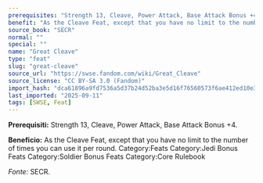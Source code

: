 ```yaml
---
prerequisites: "Strength 13, Cleave, Power Attack, Base Attack Bonus +4."
benefit: "As the Cleave Feat, except that you have no limit to the number of times you can use it per round. Category:Feats  Category:Jedi Bonus Feats Category:Soldier Bonus Feats Category:Core Rulebook"
source_book: "SECR"
normal: ""
special: ""
name: "Great Cleave"
type: "feat"
slug: "great-cleave"
source_url: "https://swse.fandom.com/wiki/Great_Cleave"
source_license: "CC BY-SA 3.0 (Fandom)"
import_hash: "dca61896a9fd7536a5d37b24d52ba3e5d16f76560573f6ae412ed10e33adc470"
last_imported: "2025-09-11"
tags: [SWSE, Feat]
---
```

**Prerequisiti:** Strength 13, Cleave, Power Attack, Base Attack Bonus +4.

**Beneficio:** As the Cleave Feat, except that you have no limit to the number of times you can use it per round. Category:Feats  Category:Jedi Bonus Feats Category:Soldier Bonus Feats Category:Core Rulebook

*Fonte:* SECR.